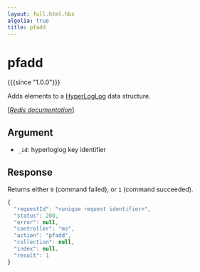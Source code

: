 ```yaml
---
layout: full.html.hbs
algolia: true
title: pfadd
---
```



# pfadd

{{{since "1.0.0"}}}

Adds elements to a [HyperLogLog](https://en.wikipedia.org/wiki/HyperLogLog) data structure.

[[_Redis documentation_]](https://redis.io/commands/pfadd)


## Argument

* `_id`: hyperloglog key identifier


## Response

Returns either `0` (command failed), or `1` (command succeeded).

```javascript
{
  "requestId": "<unique request identifier>",
  "status": 200,
  "error": null,
  "controller": "ms",
  "action": "pfadd",
  "collection": null,
  "index": null,
  "result": 1
}
```

